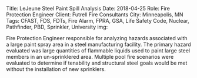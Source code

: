 Title: LeJeune Steel Paint Spill Analysis 
Date: 2018-04-25
Role: Fire Protection Engineer
Client: Futrell Fire Consultants
City: Minneapolis, MN 
Tags: CFAST, FDS, FDTs, Fire Alarm, FPRA, GSA, Life Safety Code, Nuclear, Pathfinder, PBD, Sprinkler, University
img: 

Fire Protection Engineer responsible for analyzing hazards associated with a large paint spray area in a steel manufacturing facility. The primary hazard evaluated was large quantities of flammable liquids used to paint large steel members in an un-sprinklered area. Multiple pool fire scenarios were evaluated to determine if tenability and structural steel goals would be met without the installation of new sprinklers.
